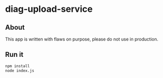 # diag-upload-service

## About

This app is written with flaws on purpose, 
please do not use in production. 

## Run it

```bash
npm install
node index.js
```
